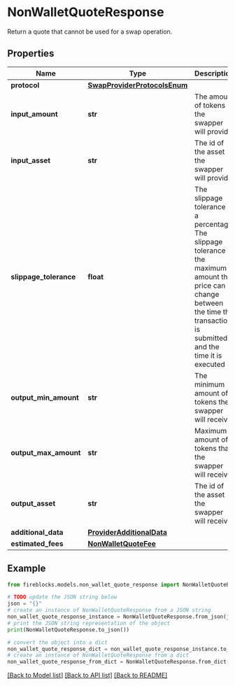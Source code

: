 # NonWalletQuoteResponse

Return a quote that cannot be used for a swap operation.

## Properties

Name | Type | Description | Notes
------------ | ------------- | ------------- | -------------
**protocol** | [**SwapProviderProtocolsEnum**](SwapProviderProtocolsEnum.md) |  | 
**input_amount** | **str** | The amount of tokens the swapper will provide | 
**input_asset** | **str** | The id of the asset the swapper will provide | 
**slippage_tolerance** | **float** | The slippage tolerance is a percentage. The slippage tolerance is the maximum amount the price can change between the time the transaction is submitted and the time it is executed | 
**output_min_amount** | **str** | The minimum amount of tokens the swapper will receive | 
**output_max_amount** | **str** | Maximum amount of tokens that the swapper will receive | 
**output_asset** | **str** | The id of the asset the swapper will receive | 
**additional_data** | [**ProviderAdditionalData**](ProviderAdditionalData.md) |  | 
**estimated_fees** | [**NonWalletQuoteFee**](NonWalletQuoteFee.md) |  | 

## Example

```python
from fireblocks.models.non_wallet_quote_response import NonWalletQuoteResponse

# TODO update the JSON string below
json = "{}"
# create an instance of NonWalletQuoteResponse from a JSON string
non_wallet_quote_response_instance = NonWalletQuoteResponse.from_json(json)
# print the JSON string representation of the object
print(NonWalletQuoteResponse.to_json())

# convert the object into a dict
non_wallet_quote_response_dict = non_wallet_quote_response_instance.to_dict()
# create an instance of NonWalletQuoteResponse from a dict
non_wallet_quote_response_from_dict = NonWalletQuoteResponse.from_dict(non_wallet_quote_response_dict)
```
[[Back to Model list]](../README.md#documentation-for-models) [[Back to API list]](../README.md#documentation-for-api-endpoints) [[Back to README]](../README.md)


